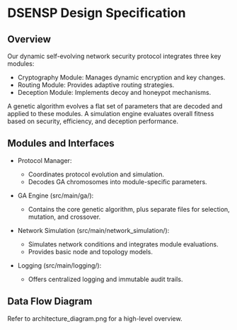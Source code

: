 # DSENSP Design Specification

## Overview
Our dynamic self-evolving network security protocol integrates three key modules:
- Cryptography Module: Manages dynamic encryption and key changes.
- Routing Module: Provides adaptive routing strategies.
- Deception Module: Implements decoy and honeypot mechanisms.

A genetic algorithm evolves a flat set of parameters that are decoded and applied to these modules. A simulation engine evaluates overall fitness based on security, efficiency, and deception performance.

## Modules and Interfaces

- Protocol Manager:
  - Coordinates protocol evolution and simulation.
  - Decodes GA chromosomes into module-specific parameters.

- GA Engine (src/main/ga/):
  - Contains the core genetic algorithm, plus separate files for selection, mutation, and crossover.

- Network Simulation (src/main/network_simulation/):
  - Simulates network conditions and integrates module evaluations.
  - Provides basic node and topology models.

- Logging (src/main/logging/):
  - Offers centralized logging and immutable audit trails.

## Data Flow Diagram
Refer to architecture_diagram.png for a high-level overview.
